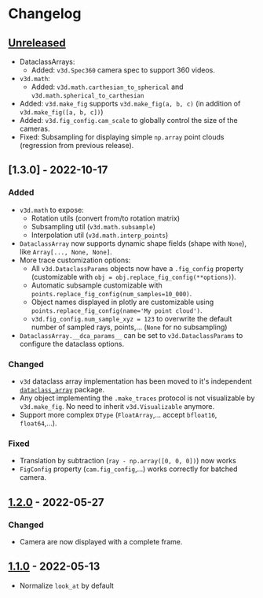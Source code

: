 # Changelog

<!--

Changelog follow https://keepachangelog.com/ format.

-->

## [Unreleased]

*   DataclassArrays:
    *   Added: `v3d.Spec360` camera spec to support 360 videos.
*   `v3d.math`:
    *   Added: `v3d.math.carthesian_to_spherical` and
        `v3d.math.spherical_to_carthesian`
*   Added: `v3d.make_fig` supports `v3d.make_fig(a, b, c)` (in addition of
    `v3d.make_fig([a, b, c])`)
*   Added: `v3d.fig_config.cam_scale` to globally control the size of the
    cameras.
*   Fixed: Subsampling for displaying simple `np.array` point clouds (regression
    from previous release).

## [1.3.0] - 2022-10-17

### Added

*   `v3d.math` to expose:
    *   Rotation utils (convert from/to rotation matrix)
    *   Subsampling util (`v3d.math.subsample`)
    *   Interpolation util (`v3d.math.interp_points`)
*   `DataclassArray` now supports dynamic shape fields (shape with `None`), like
    `Array[..., None, None]`.
*   More trace customization options:
    *   All `v3d.DataclassParams` objects now have a `.fig_config` property
        (customizable with `obj = obj.replace_fig_config(**options)`).
    *   Automatic subsample customizable with
        `points.replace_fig_config(num_samples=10_000)`.
    *   Object names displayed in plotly are customizable using
        `points.replace_fig_config(name='My point cloud')`.
    *   `v3d.fig_config.num_sample_xyz = 123` to overwrite the default number of
        sampled rays, points,... (`None` for no subsampling)
*   `DataclassArray.__dca_params__` can be set to `v3d.DataclassParams` to
    configure the dataclass options.

### Changed

*   `v3d` dataclass array implementation has been moved to it's independent
    [`dataclass_array`](https://github.com/google-research/dataclass_array)
    package.
*   Any object implementing the `.make_traces` protocol is not visualizable by
    `v3d.make_fig`. No need to inherit `v3d.Visualizable` anymore.
*   Support more complex `DType` (`FloatArray`,... accept `bfloat16`,
    `float64`,...).

### Fixed

*   Translation by subtraction (`ray - np.array([0, 0, 0])`) now works
*   `FigConfig` property (`cam.fig_config`,...) works correctly for batched
    camera.

## [1.2.0] - 2022-05-27

### Changed

*   Camera are now displayed with a complete frame.

## [1.1.0] - 2022-05-13

*   Normalize `look_at` by default

[Unreleased]: https://github.com/google-research/visu3d/compare/v1.3.0...HEAD
[1.2.0]: https://github.com/google-research/visu3d/compare/v1.2.0...v1.3.0
[1.2.0]: https://github.com/google-research/visu3d/compare/v1.1.0...v1.2.0
[1.1.0]: https://github.com/google-research/visu3d/releases/tag/v0.3.2
